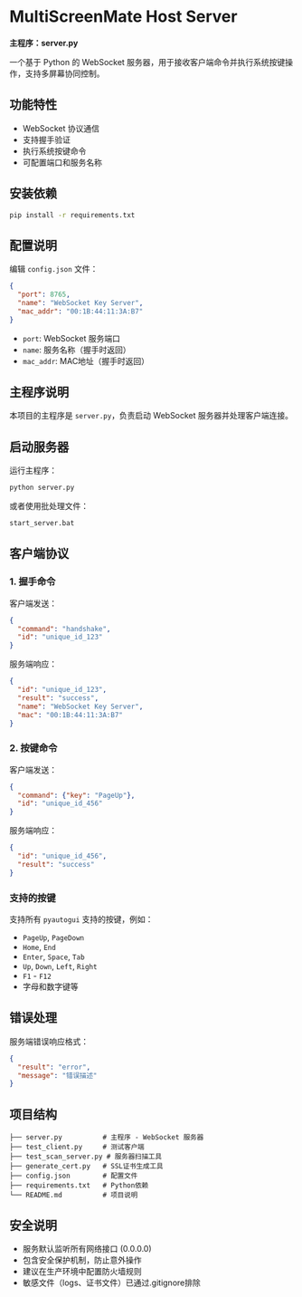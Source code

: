 # MultiScreenMate Host Server

**主程序：server.py**

一个基于 Python 的 WebSocket 服务器，用于接收客户端命令并执行系统按键操作，支持多屏幕协同控制。

## 功能特性

- WebSocket 协议通信
- 支持握手验证
- 执行系统按键命令
- 可配置端口和服务名称

## 安装依赖

```bash
pip install -r requirements.txt
```

## 配置说明

编辑 `config.json` 文件：

```json
{
  "port": 8765,
  "name": "WebSocket Key Server",
  "mac_addr": "00:1B:44:11:3A:B7"
}
```

- `port`: WebSocket 服务端口
- `name`: 服务名称（握手时返回）
- `mac_addr`: MAC地址（握手时返回）

## 主程序说明

本项目的主程序是 `server.py`，负责启动 WebSocket 服务器并处理客户端连接。

## 启动服务器

运行主程序：
```bash
python server.py
```

或者使用批处理文件：
```bash
start_server.bat
```

## 客户端协议

### 1. 握手命令

客户端发送：
```json
{
  "command": "handshake",
  "id": "unique_id_123"
}
```

服务端响应：
```json
{
  "id": "unique_id_123",
  "result": "success",
  "name": "WebSocket Key Server",
  "mac": "00:1B:44:11:3A:B7"
}
```

### 2. 按键命令

客户端发送：
```json
{
  "command": {"key": "PageUp"},
  "id": "unique_id_456"
}
```

服务端响应：
```json
{
  "id": "unique_id_456",
  "result": "success"
}
```

### 支持的按键

支持所有 `pyautogui` 支持的按键，例如：
- `PageUp`, `PageDown`
- `Home`, `End`
- `Enter`, `Space`, `Tab`
- `Up`, `Down`, `Left`, `Right`
- `F1` - `F12`
- 字母和数字键等

## 错误处理

服务端错误响应格式：
```json
{
  "result": "error",
  "message": "错误描述"
}
```

## 项目结构

```
├── server.py          # 主程序 - WebSocket 服务器
├── test_client.py     # 测试客户端
├── test_scan_server.py # 服务器扫描工具
├── generate_cert.py   # SSL证书生成工具
├── config.json        # 配置文件
├── requirements.txt   # Python依赖
└── README.md          # 项目说明
```

## 安全说明

- 服务默认监听所有网络接口 (0.0.0.0)
- 包含安全保护机制，防止意外操作
- 建议在生产环境中配置防火墙规则
- 敏感文件（logs、证书文件）已通过.gitignore排除